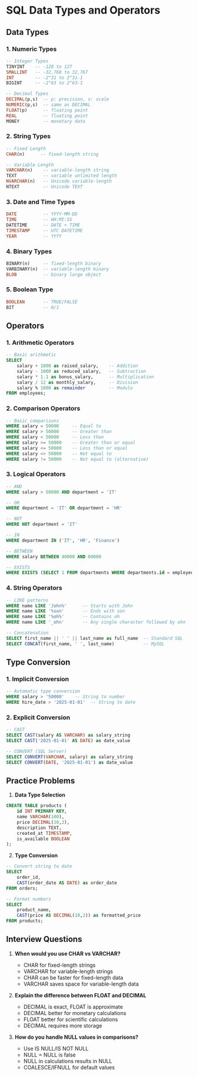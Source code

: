 # SQL Data Types and Operators

## Data Types

### 1. Numeric Types
```sql
-- Integer Types
TINYINT    -- -128 to 127
SMALLINT   -- -32,768 to 32,767
INT        -- -2^31 to 2^31-1
BIGINT     -- -2^63 to 2^63-1

-- Decimal Types
DECIMAL(p,s)  -- p: precision, s: scale
NUMERIC(p,s)  -- same as DECIMAL
FLOAT(p)      -- floating point
REAL          -- floating point
MONEY         -- monetary data
```

### 2. String Types
```sql
-- Fixed Length
CHAR(n)      -- fixed-length string

-- Variable Length
VARCHAR(n)    -- variable-length string
TEXT          -- variable unlimited length
NVARCHAR(n)   -- Unicode variable-length
NTEXT         -- Unicode TEXT
```

### 3. Date and Time Types
```sql
DATE          -- YYYY-MM-DD
TIME          -- HH:MI:SS
DATETIME      -- DATE + TIME
TIMESTAMP     -- UTC DATETIME
YEAR          -- YYYY
```

### 4. Binary Types
```sql
BINARY(n)     -- fixed-length binary
VARBINARY(n)  -- variable-length binary
BLOB          -- binary large object
```

### 5. Boolean Type
```sql
BOOLEAN       -- TRUE/FALSE
BIT           -- 0/1
```

## Operators

### 1. Arithmetic Operators
```sql
-- Basic arithmetic
SELECT 
    salary + 1000 as raised_salary,    -- Addition
    salary - 1000 as reduced_salary,   -- Subtraction
    salary * 1.1 as bonus_salary,      -- Multiplication
    salary / 12 as monthly_salary,     -- Division
    salary % 1000 as remainder         -- Modulo
FROM employees;
```

### 2. Comparison Operators
```sql
-- Basic comparisons
WHERE salary = 50000     -- Equal to
WHERE salary > 50000     -- Greater than
WHERE salary < 50000     -- Less than
WHERE salary >= 50000    -- Greater than or equal
WHERE salary <= 50000    -- Less than or equal
WHERE salary <> 50000    -- Not equal to
WHERE salary != 50000    -- Not equal to (alternative)
```

### 3. Logical Operators
```sql
-- AND
WHERE salary > 50000 AND department = 'IT'

-- OR
WHERE department = 'IT' OR department = 'HR'

-- NOT
WHERE NOT department = 'IT'

-- IN
WHERE department IN ('IT', 'HR', 'Finance')

-- BETWEEN
WHERE salary BETWEEN 40000 AND 60000

-- EXISTS
WHERE EXISTS (SELECT 1 FROM departments WHERE departments.id = employees.dept_id)
```

### 4. String Operators
```sql
-- LIKE patterns
WHERE name LIKE 'John%'      -- Starts with John
WHERE name LIKE '%son'       -- Ends with son
WHERE name LIKE '%oh%'       -- Contains oh
WHERE name LIKE '_ohn'       -- Any single character followed by ohn

-- Concatenation
SELECT first_name || ' ' || last_name as full_name  -- Standard SQL
SELECT CONCAT(first_name, ' ', last_name)           -- MySQL
```

## Type Conversion

### 1. Implicit Conversion
```sql
-- Automatic type conversion
WHERE salary > '50000'    -- String to number
WHERE hire_date > '2025-01-01'  -- String to date
```

### 2. Explicit Conversion
```sql
-- CAST
SELECT CAST(salary AS VARCHAR) as salary_string
SELECT CAST('2025-01-01' AS DATE) as date_value

-- CONVERT (SQL Server)
SELECT CONVERT(VARCHAR, salary) as salary_string
SELECT CONVERT(DATE, '2025-01-01') as date_value
```

## Practice Problems

1. **Data Type Selection**
```sql
CREATE TABLE products (
    id INT PRIMARY KEY,
    name VARCHAR(100),
    price DECIMAL(10,2),
    description TEXT,
    created_at TIMESTAMP,
    is_available BOOLEAN
);
```

2. **Type Conversion**
```sql
-- Convert string to date
SELECT 
    order_id,
    CAST(order_date AS DATE) as order_date
FROM orders;

-- Format numbers
SELECT 
    product_name,
    CAST(price AS DECIMAL(10,2)) as formatted_price
FROM products;
```

## Interview Questions

1. **When would you use CHAR vs VARCHAR?**
   - CHAR for fixed-length strings
   - VARCHAR for variable-length strings
   - CHAR can be faster for fixed-length data
   - VARCHAR saves space for variable-length data

2. **Explain the difference between FLOAT and DECIMAL**
   - DECIMAL is exact, FLOAT is approximate
   - DECIMAL better for monetary calculations
   - FLOAT better for scientific calculations
   - DECIMAL requires more storage

3. **How do you handle NULL values in comparisons?**
   - Use IS NULL/IS NOT NULL
   - NULL = NULL is false
   - NULL in calculations results in NULL
   - COALESCE/IFNULL for default values
